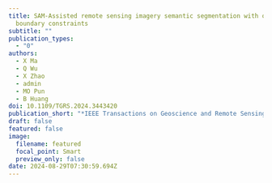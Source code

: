 ```yaml
---
title: SAM-Assisted remote sensing imagery semantic segmentation with object and
  boundary constraints
subtitle: ""
publication_types:
  - "0"
authors:
  - X Ma
  - Q Wu
  - X Zhao
  - admin
  - MO Pun
  - B Huang
doi: 10.1109/TGRS.2024.3443420
publication_short: "*IEEE Transactions on Geoscience and Remote Sensing*, 2024."
draft: false
featured: false
image:
  filename: featured
  focal_point: Smart
  preview_only: false
date: 2024-08-29T07:30:59.694Z
---
```

